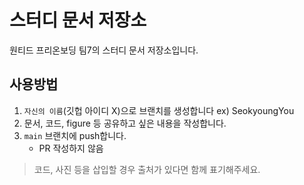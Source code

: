 # 스터디 문서 저장소

원티드 프리온보딩 팀7의 스터디 문서 저장소입니다.

## 사용방법

1. `자신의 이름`(깃헙 아이디 X)으로 브랜치를 생성합니다 ex) SeokyoungYou
2. 문서, 코드, figure 등 공유하고 싶은 내용을 작성합니다.
3. `main` 브랜치에 push합니다.
   - PR 작성하지 않음

> 코드, 사진 등을 삽입할 경우 출처가 있다면 함께 표기해주세요.
